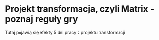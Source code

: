 # Projekt transformacja, czyli Matrix - poznaj reguły gry
Tutaj pojawią się efekty 5 dni pracy z projektu transformacji
